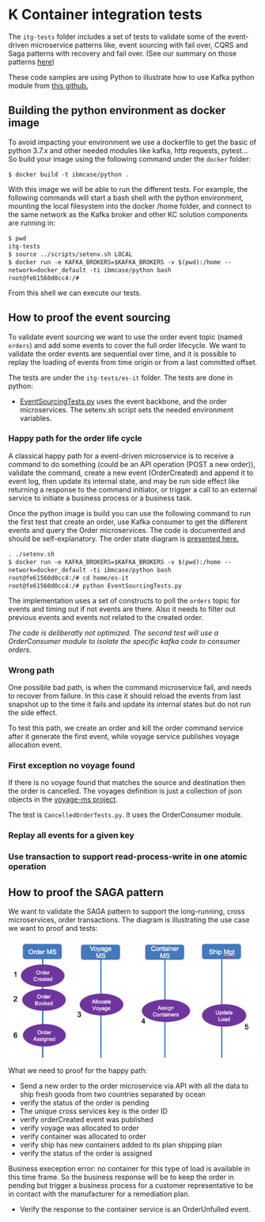 # K Container integration tests

The `itg-tests` folder includes a set of tests to validate some of the event-driven microservice patterns like, event sourcing with fail over, CQRS and Saga patterns with recovery and fail over. (See our summary on those patterns [here](https://ibm-cloud-architecture.github.io/refarch-eda/evt-microservices/ED-patterns/))

These code samples are using Python to illustrate how to use Kafka python module from [this github.](https://github.com/confluentinc/confluent-kafka-python)

## Building the python environment as docker image

To avoid impacting your environment we use a dockerfile to get the basic of python 3.7.x and other needed modules like kafka, http requests, pytest... So build your image using the following command under the `docker` folder:

```shell
$ docker build -t ibmcase/python .
```

With this image we will be able to run the different tests. For example, the following commands will start a bash shell with the python environment, mounting the local filesystem into the docker /home folder, and connect to the same network as the Kafka broker and other KC solution components are running in:

```shell
$ pwd
itg-tests
$ source ../scripts/setenv.sh LOCAL
$ docker run -e KAFKA_BROKERS=$KAFKA_BROKERS -v $(pwd):/home --network=docker_default -ti ibmcase/python bash
root@fe61560d0cc4:/# 
```
From this shell we can execute our tests.

## How to proof the event sourcing

To validate event sourcing we want to use the order event topic (named `orders`) and add some events to cover the full order lifecycle. We want to validate the order events are sequential over time, and it is possible to replay the loading of events from time origin or from a last committed offset.

The tests are under the `itg-tests/es-it` folder. The tests are done in python:

* [EventSourcingTests.py](https://github.com/ibm-cloud-architecture/refarch-kc/blob/master/itg-tests/es-it/EventSourcingTests.py) uses the event backbone, and the order microservices. The setenv.sh script sets the needed environment variables. 

### Happy path for the order life cycle

A classical happy path for a event-driven microservice is to receive a command to do something (could be an API operation (POST a new order)), validate the command, create a new event (OrderCreated) and append it to event log, then update its internal state, and may be run side effect like returning a response to the command initiator, or trigger a call to an external service to initiate a business process or a business task.  

Once the python image is build you can use the following command to run the first test that create an order, use Kafka consumer to get the different events and query the Order microservices. The code is documented and should be self-explanatory. The order state diagram is [presented here.](https://ibm-cloud-architecture.github.io/refarch-kc/design/readme/#shipment-order-lifecycle-and-state-change-events)


```shell
. ./setenv.sh
$ docker run -e KAFKA_BROKERS=$KAFKA_BROKERS -v $(pwd):/home --network=docker_default -ti ibmcase/python bash
root@fe61560d0cc4:/# cd home/es-it
root@fe61560d0cc4:/# python EventSourcingTests.py
```

The implementation uses a set of constructs to poll the `orders` topic for events and  timing out if not events are there. Also it needs to filter out previous events and events not related to the created order. 

*The code is deliberatly not optimized. The second test will use a OrderConsumer module to isolate the specific kafka code to consumer orders.*

### Wrong path

One possible bad path, is when the command microservice fail, and needs to recover from failure. In this case it should reload the events from last snapshot up to the time it fails and update its internal states but do not run the side effect. 

To test this path, we create an order and kill the order command service after it generate the first event, while voyage service publishes voyage allocation event.

### First exception no voyage found

If there is no voyage found that matches the source and destination then the order is cancelled. The voyages definition is just a collection of json objects in the [voyage-ms project](https://github.com/ibm-cloud-architecture/refarch-kc-ms/tree/master/voyages-ms).

The test is `CancelledOrderTests.py`. It uses the OrderConsumer module.

### Replay all events for a given key


### Use transaction to support read-process-write in one atomic operation


## How to proof the SAGA pattern

We want to validate the SAGA pattern to support the long-running, cross microservices, order transactions. The diagram is illustrating the use case we want to proof and tests:

![](./saga-ctx.png)

What we need to proof for the happy path:

* Send a new order to the order microservice via API with all the data to ship fresh goods from two countries separated by ocean
* verify the status of the order is pending
* The unique cross services key is the order ID
* verify orderCreated event was published
* verify voyage was allocated to order
* verify container was allocated to order
* verify ship has new containers added to its plan shipping plan 
* verify the status of the order is assigned

Business exeception error: no container for this type of load is available in this time frame. So the business response will be to keep the order in pending but trigger a business process for a customer representative to be in contact with the manufacturer for a remediation plan. 

* Verify the response to the container service is an OrderUnfulled event.

